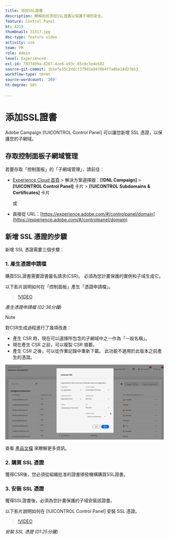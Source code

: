 ```yaml
---
title: 添加SSL證書
description: 瞭解如何添加SSL證書以保護子域的安全。
feature: Control Panel
kt: 4219
thumbnail: 31317.jpg
doc-type: feature video
activity: use
team: PM
role: Admin
level: Experienced
exl-id: 7937499a-8267-4ce6-a93c-65c0c5e4e582
source-git-commit: 1b1efe35c2ddcf379d1e847064ffa8be18d276b3
workflow-type: tm+mt
source-wordcount: '269'
ht-degree: 58%

---
```


# 添加SSL證書

Adobe Campaign [!UICONTROL Control Panel] 可以讓您新增 SSL 憑證，以保護您的子網域。

## 存取控制面板子網域管理

若要存取「控制面板」的「子網域管理」，請前往：

* [Experience Cloud 首頁](https://experience.adobe.com/#/home) > 解決方案選擇器：**[!DNL Campaign]** > **[!UICONTROL Control Panel]** 卡片 > **[!UICONTROL Subdomains & Certificates]** 卡片

   或
* 直接從 URL：[https://experience.adobe.com/#/controlpanel/domain](https://experience.adobe.com/#/controlpanel/domain)

## 新增 SSL 憑證的步驟

新增 SSL 憑證需要三個步驟：

### 1. 產生憑證申請檔

購買SSL證書需要證書籤名請求(CSR)。 必須為您計畫保護的實例和子域生成它。

以下影片說明如何在「控制面板」產生「憑證申請檔」。

>[!VIDEO](https://video.tv.adobe.com/v/31317?quality=12&learn=0n)

*產生憑證申請檔 (02:36分鐘)*

>[!NOTE]
>
>對CSR生成過程進行了幾項改進：
>
>* 產生 CSR 時，現在可以選擇所包含的子網域中之一作為「一般名稱」。
>* 現在產生 CSR 之前，可以複製 CSR 摘要。
>* 產生 CSR 之後，可以從作業記錄中重新下載。 此功能不適用於此版本之前產生的憑證。
>
>![下載CSR](/help/assets/download-csr.gif)
>
>查看 [產品文檔](https://experienceleague.adobe.com/docs/control-panel/using/subdomains-and-certificates/renew-ssl/renewing-subdomain-certificate.html?lang=en) 來瞭解更多資訊。

### 2. 購買 SSL 憑證

獲得CSR後，您必須從組織批准的證書頒發機構購買SSL證書。

### 3. 安裝 SSL 憑證

獲得SSL證書後，必須為您計畫保護的子域安裝該證書。

以下影片說明如何在 [!UICONTROL Control Panel] 安裝 SSL 憑證。

>[!VIDEO](https://video.tv.adobe.com/v/31166?quality=12&learn=0n)

*安裝 SSL 憑證 (01:25分鐘)*



